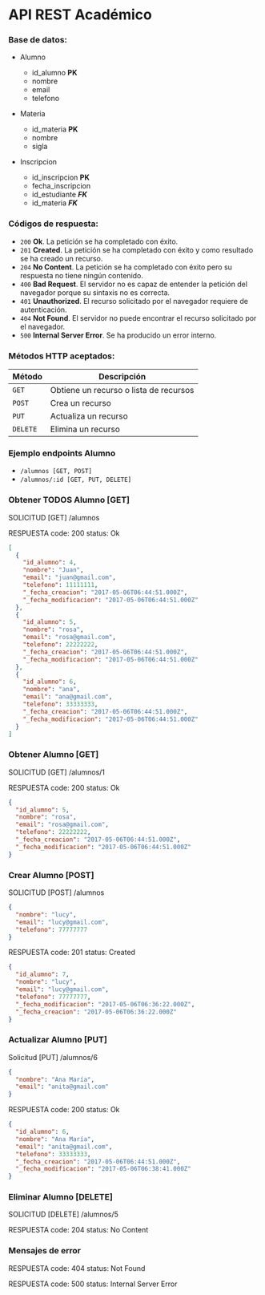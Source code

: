 # API REST Académico

### Base de datos:

- Alumno
  * id_alumno **PK**
  * nombre
  * email
  * telefono


- Materia
  * id_materia **PK**
  * nombre
  * sigla


- Inscripcion
  * id_inscripcion **PK**
  * fecha_inscripcion
  * id_estudiante **_FK_**
  * id_materia **_FK_**

### Códigos de respuesta:

- `200` **Ok**. La petición se ha completado con éxito.
- `201` **Created**. La petición se ha completado con éxito y como resultado se ha creado un recurso.
- `204` **No Content**. La petición se ha completado con éxito pero su respuesta no tiene ningún contenido.
- `400` **Bad Request**. El servidor no es capaz de entender la petición del navegador porque su sintaxis no es correcta.
- `401` **Unauthorized**. El recurso solicitado por el navegador requiere de autenticación.
- `404` **Not Found**. El servidor no puede encontrar el recurso solicitado por el navegador.
- `500` **Internal Server Error**. Se ha producido un error interno.

### Métodos HTTP aceptados:

| Método   | Descripción                            |
|----------|----------------------------------------|
| `GET`    | Obtiene un recurso o lista de recursos |
| `POST`   | Crea un recurso                        |
| `PUT`    | Actualiza un recurso                   |
| `DELETE` | Elimina un recurso                     |

### Ejemplo endpoints Alumno
- `/alumnos [GET, POST]`
- `/alumnos/:id [GET, PUT, DELETE]`

### Obtener TODOS Alumno [GET]
  SOLICITUD [GET] /alumnos

  RESPUESTA code: 200 status: Ok
  ```json
  [
    {
      "id_alumno": 4,
      "nombre": "Juan",
      "email": "juan@gmail.com",
      "telefono": 11111111,
      "_fecha_creacion": "2017-05-06T06:44:51.000Z",
      "_fecha_modificacion": "2017-05-06T06:44:51.000Z"
    },
    {
      "id_alumno": 5,
      "nombre": "rosa",
      "email": "rosa@gmail.com",
      "telefono": 22222222,
      "_fecha_creacion": "2017-05-06T06:44:51.000Z",
      "_fecha_modificacion": "2017-05-06T06:44:51.000Z"
    },
    {
      "id_alumno": 6,
      "nombre": "ana",
      "email": "ana@gmail.com",
      "telefono": 33333333,
      "_fecha_creacion": "2017-05-06T06:44:51.000Z",
      "_fecha_modificacion": "2017-05-06T06:44:51.000Z"
    }
  ]
  ```

  ### Obtener Alumno [GET]
  SOLICITUD [GET] /alumnos/1

  RESPUESTA code: 200 status: Ok
  ```json
  {
    "id_alumno": 5,
    "nombre": "rosa",
    "email": "rosa@gmail.com",
    "telefono": 22222222,
    "_fecha_creacion": "2017-05-06T06:44:51.000Z",
    "_fecha_modificacion": "2017-05-06T06:44:51.000Z"
  }
  ```

### Crear Alumno [POST]
SOLICITUD [POST] /alumnos
```json
{
  "nombre": "lucy",
  "email": "lucy@gmail.com",
  "telefono": 77777777
}
```

RESPUESTA code: 201 status: Created
```json
{
  "id_alumno": 7,
  "nombre": "lucy",
  "email": "lucy@gmail.com",
  "telefono": 77777777,
  "_fecha_modificacion": "2017-05-06T06:36:22.000Z",
  "_fecha_creacion": "2017-05-06T06:36:22.000Z"
}
```

### Actualizar Alumno [PUT]
Solicitud [PUT] /alumnos/6
```json
{
  "nombre": "Ana María",
  "email": "anita@gmail.com"
}
```

RESPUESTA code: 200 status: Ok
```json
{
  "id_alumno": 6,
  "nombre": "Ana María",
  "email": "anita@gmail.com",
  "telefono": 33333333,
  "_fecha_creacion": "2017-05-06T06:44:51.000Z",
  "_fecha_modificacion": "2017-05-06T06:38:41.000Z"
}
```

### Eliminar Alumno [DELETE]
SOLICITUD [DELETE] /alumnos/5

RESPUESTA code: 204 status: No Content

### Mensajes de error

RESPUESTA code: 404 status: Not Found

RESPUESTA code: 500 status: Internal Server Error
